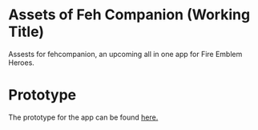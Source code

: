 # Assets of Feh Companion (Working Title)

Assests for fehcompanion, an upcoming all in one app for Fire Emblem Heroes.

# Prototype

The prototype for the app can be found [here.](https://xd.adobe.com/view/74d4969d-e329-488f-bdc3-db5719344d79-2187/)